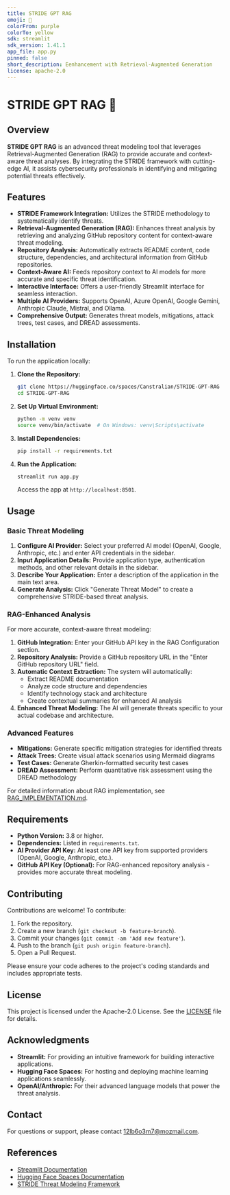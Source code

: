 ```yaml
---
title: STRIDE GPT RAG
emoji: 🐠
colorFrom: purple
colorTo: yellow
sdk: streamlit
sdk_version: 1.41.1
app_file: app.py
pinned: false
short_description: Eenhancement with Retrieval-Augmented Generation
license: apache-2.0
---
```


# STRIDE GPT RAG 🐠

## Overview

**STRIDE GPT RAG** is an advanced threat modeling tool that leverages Retrieval-Augmented Generation (RAG) to provide accurate and context-aware threat analyses. By integrating the STRIDE framework with cutting-edge AI, it assists cybersecurity professionals in identifying and mitigating potential threats effectively.

## Features

- **STRIDE Framework Integration:** Utilizes the STRIDE methodology to systematically identify threats.
- **Retrieval-Augmented Generation (RAG):** Enhances threat analysis by retrieving and analyzing GitHub repository content for context-aware threat modeling.
- **Repository Analysis:** Automatically extracts README content, code structure, dependencies, and architectural information from GitHub repositories.
- **Context-Aware AI:** Feeds repository context to AI models for more accurate and specific threat identification.
- **Interactive Interface:** Offers a user-friendly Streamlit interface for seamless interaction.
- **Multiple AI Providers:** Supports OpenAI, Azure OpenAI, Google Gemini, Anthropic Claude, Mistral, and Ollama.
- **Comprehensive Output:** Generates threat models, mitigations, attack trees, test cases, and DREAD assessments.

## Installation

To run the application locally:

1. **Clone the Repository:**

   ```bash
   git clone https://huggingface.co/spaces/Canstralian/STRIDE-GPT-RAG
   cd STRIDE-GPT-RAG
   ```

2. **Set Up Virtual Environment:**

   ```bash
   python -m venv venv
   source venv/bin/activate  # On Windows: venv\Scripts\activate
   ```

3. **Install Dependencies:**

   ```bash
   pip install -r requirements.txt
   ```

4. **Run the Application:**

   ```bash
   streamlit run app.py
   ```

   Access the app at `http://localhost:8501`.

## Usage

### Basic Threat Modeling

1. **Configure AI Provider:** Select your preferred AI model (OpenAI, Google, Anthropic, etc.) and enter API credentials in the sidebar.
2. **Input Application Details:** Provide application type, authentication methods, and other relevant details in the sidebar.
3. **Describe Your Application:** Enter a description of the application in the main text area.
4. **Generate Analysis:** Click "Generate Threat Model" to create a comprehensive STRIDE-based threat analysis.

### RAG-Enhanced Analysis

For more accurate, context-aware threat modeling:

1. **GitHub Integration:** Enter your GitHub API key in the RAG Configuration section.
2. **Repository Analysis:** Provide a GitHub repository URL in the "Enter GitHub repository URL" field.
3. **Automatic Context Extraction:** The system will automatically:
   - Extract README documentation
   - Analyze code structure and dependencies
   - Identify technology stack and architecture
   - Create contextual summaries for enhanced AI analysis
4. **Enhanced Threat Modeling:** The AI will generate threats specific to your actual codebase and architecture.

### Advanced Features

- **Mitigations:** Generate specific mitigation strategies for identified threats
- **Attack Trees:** Create visual attack scenarios using Mermaid diagrams
- **Test Cases:** Generate Gherkin-formatted security test cases
- **DREAD Assessment:** Perform quantitative risk assessment using the DREAD methodology

For detailed information about RAG implementation, see [RAG_IMPLEMENTATION.md](RAG_IMPLEMENTATION.md).

## Requirements

- **Python Version:** 3.8 or higher.
- **Dependencies:** Listed in `requirements.txt`.
- **AI Provider API Key:** At least one API key from supported providers (OpenAI, Google, Anthropic, etc.).
- **GitHub API Key (Optional):** For RAG-enhanced repository analysis - provides more accurate threat modeling.

## Contributing

Contributions are welcome! To contribute:

1. Fork the repository.
2. Create a new branch (`git checkout -b feature-branch`).
3. Commit your changes (`git commit -am 'Add new feature'`).
4. Push to the branch (`git push origin feature-branch`).
5. Open a Pull Request.

Please ensure your code adheres to the project's coding standards and includes appropriate tests.

## License

This project is licensed under the Apache-2.0 License. See the [LICENSE](LICENSE) file for details.

## Acknowledgments

- **Streamlit:** For providing an intuitive framework for building interactive applications.
- **Hugging Face Spaces:** For hosting and deploying machine learning applications seamlessly.
- **OpenAI/Anthropic:** For their advanced language models that power the threat analysis.

## Contact

For questions or support, please contact [12lb6o3m7@mozmail.com](mailto:12lb6o3m7@mozmail.com).

## References

- [Streamlit Documentation](https://docs.streamlit.io/)
- [Hugging Face Spaces Documentation](https://huggingface.co/docs/hub/spaces-overview)
- [STRIDE Threat Modeling Framework](https://www.microsoft.com/en-us/security/blog/2020/06/25/introducing-stride-a-threat-modeling-framework/)
